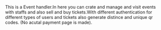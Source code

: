 This is a Event handler.In here you can crate and manage and visit events with staffs and also sell and buy tickets.With different authentication for different types of users and tickets also generate distince and unique qr codes.
(No acutal payment page is made).
